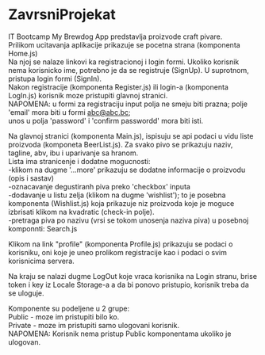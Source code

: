 # ZavrsniProjekat
IT Bootcamp
My Brewdog App predstavlja proizvode craft pivare.</br>
Prilikom ucitavanja aplikacije prikazuje se pocetna strana (komponenta Home.js)</br>
Na njoj se nalaze linkovi ka registracionoj i login formi. Ukoliko korisnik nema korisnicko ime, potrebno je da se registruje (SignUp).
U suprotnom, pristupa login formi (SignIn).</br>
Nakon registracije (komponenta Register.js) ili login-a (komponenta LogIn.js) korisnik moze pristupiti glavnoj stranici.</br>
NAPOMENA: u formi za registraciju input polja ne smeju biti prazna; polje 'email' mora biti u formi abc@abc.bc;</br>
unos u polja 'password' i 'confirm passwordd' mora biti isti.

Na glavnoj stranici (komponenta Main.js), ispisuju se api podaci u vidu liste proizvoda (komponeta BeerList.js).
Za svako pivo se prikazuju naziv, tagline, abv, ibu i uparivanje sa hranom.</br>
Lista ima stranicenje i dodatne mogucnosti:</br>
-klikom na dugme '...more' prikazuju se dodatne informacije o proizvodu (opis i sastav)</br>
-oznacavanje degustiranh piva preko 'checkbox' inputa</br>
-dodavanje u listu zelja (klikom na dugme 'wishlist'); to je posebna komponenta (Wishlist.js) koja prikazuje niz proizvoda koje je moguce izbrisati klikom na kvadratic (check-in polje). </br>
-pretraga piva po nazivu (vrsi se tokom unosenja naziva piva) u posebnoj komponnti: Search.js </br>

Klikom na link "profile" (komponenta Profile.js) prikazuju se podaci o korisniku, oni koje je uneo prolikom registracije kao i podaci o svim korisnicima servera. 

Na kraju se nalazi dugme LogOut koje vraca korisnika na Login stranu, brise token i key iz Locale Storage-a a da bi ponovo pristupio,
korisnik treba da se uloguje.

Komponente su podeljene u 2 grupe:</br>
Public - moze im pristupiti bilo ko.</br>
Private - moze im pristupiti samo ulogovani korisnik.</br>
NAPOMENA: Korisnik nema pristup Public komponentama ukoliko je ulogovan.


